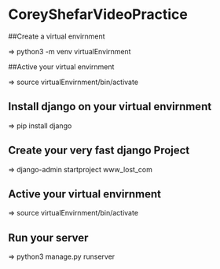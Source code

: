 # CoreyShefarVideoPractice
##Create a virtual envirnment

=> python3 -m venv virtualEnvirnment

##Active your virtual envirnment

=> source virtualEnvirnment/bin/activate
## Install django on your virtual envirnment

=> pip install django
## Create your very fast django Project

=> django-admin startproject www_lost_com
## Active your virtual envirnment

=> source virtualEnvirnment/bin/activate
## Run your server

=> python3 manage.py runserver
